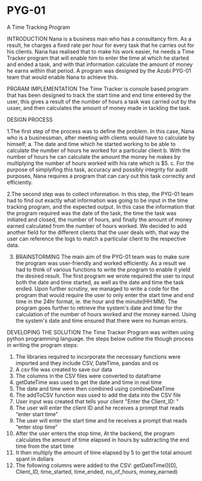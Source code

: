 # PYG-01
A Time Tracking Program

INTRODUCTION
Nana is a business man who has a consultancy firm. As a result, he charges a fixed rate per hour for every task that he carries out for his clients. Nana has realised that to make his work easier, he needs a Time Tracker program that will enable him to enter the time at which he started and ended a task, and with that information calculate the amount of money he earns within that period. A program was designed by the Azubi PYG-01 team that would enable Nana to achieve this.

PRGRAM IMPLEMENTATION
The Time Tracker is console based program  that has been designed to track the start time and end time entered by the user, this gives a result of the number of hours a task was carried out by the usser, and then calculates the amount of money made in tackling the task.

DESIGN PROCESS

1.The first step of the process was to define the problem. In this case, Nana who is a businessman, after meeting with clients would have to calculate by himself;
  a. The date and time which he started working to be able to calculate the number of hours he worked for a particular client
  b. With the number of hours he can calculate the amount the money he makes by multiplying the number of hours worked with his rate which is $5.
  c. For the purpose of simplyifing this task, accuracy and possibly integrity for audit purposes, Nana requires a program that can cary out this task correctly and efficiently.
  
2.The second step was to collect information. In this step, the PYG-01 team had to find out exactly what information was going to be input in the time tracking program, and the expected output. In this case the information that the program required was the date of the task, the time the task was initiated and closed, the number of hours, and finally the amount of money earned calculated from the number of hours worked. We decided to add another field for the different clients that the user deals with, that way the user can reference the logs to match a particular client to the respective data.

3. BRAINSTORMING
 The main aim of the PYG-01 team was to make sure the program was user-friendly and worked efficiently. As a result we had to think of various functions to write the program to enable it yield the desired result. The first program we wrote required the user to input both the date and time started, as well as the date and time the task ended. Upon further scrutiny, we managed to write a code for the program that would require the user to only enter the start time and end time in the 24hr format, ie. the hour and the minute(HH:MM). The program goes further to retrieve the system's date and time for the calculation of the number of hours worked and the money earned. Using the system's date and time ensured that there were no human errors.  

DEVELOPING THE SOLUTION
The Time Tracker Program was written using python programming language. the steps below outline the though process in writing the program
steps:
1.  The libraries  required to incorporate the necessary functions were imported and they include CSV, DateTime, pandas and os
2.	A csv file was created to save our data
3.	The columns in the CSV files were converted to dataframe
4.	getDateTime was used to get the date and time in real time
5.	The date and time were then combined using combineDateTime
6.	The addToCSV function was used to add the data into the CSV file
7.	User input was created that tells your client "Enter the Client_ID: "
8.  The user will enter the client ID and he receives a prompt that reads “enter start time”
9.	The user will enter the start time and he receives a prompt that reads “enter stop time”
10.	After the user enters the stop time, At the backend, the program calculates the amount of time elapsed in hours by subtracting the end time from the start time
11.	It then multiply the amount of time elapsed by 5 to get the total amount spant in dollars 
12.	The following columns were added to the CSV: getDateTime()[0], Client_ID, time_started, time_ended, no_of_hours, money_earned)

  







